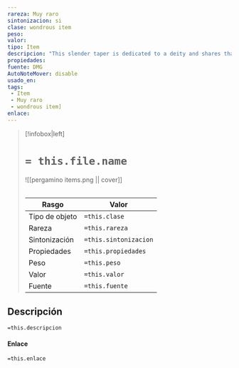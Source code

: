 ```yaml
---
rareza: Muy raro
sintonizacion: si
clase: wondrous item
peso: 
valor: 
tipo: Item
descripcion: "This slender taper is dedicated to a deity and shares that deity&#x27;s alignment. The candle&#x27;s alignment can be detected with the detect evil and good spell. The DM chooses the god and associated alignment or determines the alignment randomly.d20Alignment1-2Chaotic evil3-4Chaotic neutral5-7Chaotic good8-9Neutral evil10-11Neutral12-13Neutral good14-15Lawful evil16-17Lawful neutral18-20Lawful goodThe candle&#x27;s magic is activated when the candle is lit, which requires an action. After burning for 4 hours, the candle is destroyed. You can snuff it out early for use at a later time. Deduct the time it burned in increments of 1 minute from the candle&#x27;s total burn time.While lit, the candle sheds dim light in a 30-foot radius. Any creature within that light whose alignment matches that of the candle makes attack rolls, saving throws, and ability checks with advantage. In addition, a cleric or druid in the light whose alignment matches the candle&#x27;s can cast 1st-level spells he or she has prepared without expending spell slots, though the spell&#x27;s effect is as if cast with a 1st-level slot.Alternatively, when you light the candle for the first time, you can cast the gate spell with it. Doing so destroys the candle."
propiedades: 
fuente: DMG
AutoNoteMover: disable
usado_en:  
tags: 
 - Item
 - Muy raro
 - wondrous item]
enlace: 
---
```


> [!infobox|left]
>  # `= this.file.name`
> ![[pergamino items.png || cover]]
> ######   
> |Rasgo | Valor |
> | --- | --- |
> | Tipo de objeto| `=this.clase`|
>  | Rareza| `=this.rareza`|
> | Sintonización | `=this.sintonizacion` |
> | Propiedades | `=this.propiedades` |
>  | Peso | `=this.peso` |
> | Valor | `=this.valor` |
> | Fuente | `=this.fuente` |


## Descripción
`=this.descripcion`

#### Enlace
`=this.enlace`